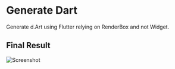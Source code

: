 # Generate Dart

Generate d.Art using Flutter relying on RenderBox and not Widget.

## Final Result

![Screenshot](https://raw.githubusercontent.com/solido/flutter-generative-art/master/screenshots/01.png)




